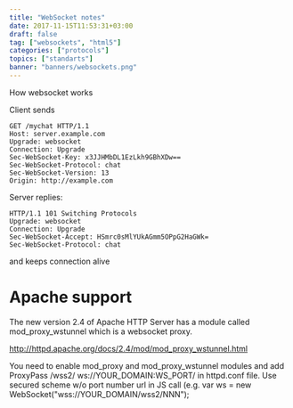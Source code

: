 ```yaml
---
title: "WebSocket notes"
date: 2017-11-15T11:53:31+03:00
draft: false
tag: ["websockets", "html5"]
categories: ["protocols"]
topics: ["standarts"]
banner: "banners/websockets.png"
---
```



How websocket works

Client sends 

```
GET /mychat HTTP/1.1
Host: server.example.com
Upgrade: websocket
Connection: Upgrade
Sec-WebSocket-Key: x3JJHMbDL1EzLkh9GBhXDw==
Sec-WebSocket-Protocol: chat
Sec-WebSocket-Version: 13
Origin: http://example.com
```

Server replies:

```
HTTP/1.1 101 Switching Protocols
Upgrade: websocket
Connection: Upgrade
Sec-WebSocket-Accept: HSmrc0sMlYUkAGmm5OPpG2HaGWk=
Sec-WebSocket-Protocol: chat
```

and keeps connection alive


# Apache support

The new version 2.4 of Apache HTTP Server has a module called mod_proxy_wstunnel which is a websocket proxy.

http://httpd.apache.org/docs/2.4/mod/mod_proxy_wstunnel.html

	
You need to enable mod_proxy and mod_proxy_wstunnel modules and
add ProxyPass /wss2/ ws://YOUR_DOMAIN:WS_PORT/ in httpd.conf file.
Use secured scheme w/o port number url in JS call (e.g. var ws = new WebSocket("wss://YOUR_DOMAIN/wss2/NNN");
